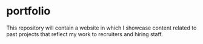 # portfolio
This repository will contain a website in which I showcase content related to past projects that reflect my work to recruiters and hiring staff.

